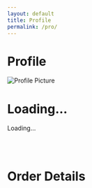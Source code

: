 ```yaml
---
layout: default
title: Profile
permalink: /pro/
---
```


# Profile

<div id="profilePage">
  <!-- Profile Section -->
  <div class="profile-container">
    <img id="profilePicture" src="default-avatar.png" alt="Profile Picture">
    <h1 id="profileName">Loading...</h1>
    <p id="profileEmail">Loading...</p>
  </div>

<div id="results" class="results-container"></div>

<div id="results-container"></div>









<style>
.results-container {
  display: flex;
  flex-wrap: wrap;
  gap: 1rem;
  justify-content: center;
  padding: 1rem;
}

.card {
  border: 1px solid #ddd;
  border-radius: 8px;
  padding: 1rem;
  max-width: 300px;
  box-shadow: 0 2px 4px rgba(0, 0, 0, 0.1);
  background-color: #fff;
}

.card h2 {
  margin: 0 0 0.5rem;
  font-size: 1.5rem;
  color: #333;
}

.card p {
  margin: 0.5rem 0;
  font-size: 0.9rem;
  color: #555;
}

.card p strong {
  color: #333;
}

.no-data {
  font-size: 1.2rem;
  color: #666;
  text-align: center;
  margin-top: 2rem;
}


.result-card {
  border: 1px solid #ddd;
  border-radius: 5px;
  padding: 15px;
  margin: 10px 0;
  background: #f9f9f9;
  box-shadow: 0 2px 4px rgba(0, 0, 0, 0.1);
}

.result-card p {
  margin: 5px 0;
}

.result-card strong {
  font-weight: bold;
}

</style>



<h1>Order Details</h1>
  <div id="results-container">
    <!-- This is where the order details will be displayed -->
  </div>


<script>
  const apiUrl =
    "https://script.google.com/macros/s/AKfycbw7gi9GqPCwPdFBlmpHTn12dEbLtp1Cq1z8IDJoxqYvsEgjE4HmfXKLrJExfdCz6cgQYw/exec";

  // Display loading state
  function displayLoadingState() {
    const resultsContainer = document.getElementById("results-container");
    if (resultsContainer) {
      resultsContainer.innerHTML = "<p>Loading...</p>";
    } else {
      console.error("results-container not found.");
    }
  }

  // Display error state
  function displayErrorState() {
    const resultsContainer = document.getElementById("results-container");
    if (resultsContainer) {
      resultsContainer.innerHTML = "<p>An error occurred. Please try again later.</p>";
    } else {
      console.error("results-container not found.");
    }
  }

  // Fetch data by email
  async function fetchDataByEmail(email) {
    try {
      displayLoadingState();
      console.log("Fetching data for email:", email);

      const response = await fetch(`${apiUrl}?email=${encodeURIComponent(email)}`);
      if (!response.ok) {
        console.error(`HTTP Error: ${response.status}`);
        throw new Error(`HTTP error! Status: ${response.status}`);
      }

      const rawData = await response.json();
      console.log("Raw API Response:", rawData);

      if (!rawData || rawData.length === 0) {
        console.warn("No data returned for the provided email.");
        displayResults([]);
        return;
      }

      // Process the raw data
      displayResults(rawData);
    } catch (error) {
      console.error("Fetch Error:", error);
      displayErrorState();
    }
  }

  // Escape HTML to prevent injection
  function escapeHTML(str) {
    const element = document.createElement("div");
    if (str) element.innerText = str;
    return element.innerHTML;
  }

  // Format address with fallback values
  function formatAddress(street, city, state, postal, country) {
    return [street, city, state, postal, country]
      .map((part) => escapeHTML(part || "N/A"))
      .join(", ");
  }

  // Display results in the container
  function displayResults(results) {
    const resultsContainer = document.getElementById("results-container");
    if (!resultsContainer) {
      console.error("results-container not found. Cannot display results.");
      return;
    }

    resultsContainer.innerHTML = ""; // Clear previous results

    if (!results || results.length === 0) {
      resultsContainer.innerHTML = "<p>No results found.</p>";
      return;
    }

    // Group results by orderId
    const groupedResults = results.reduce((acc, result) => {
      const orderId = result.OrderID || "N/A";

      if (!acc[orderId]) {
        acc[orderId] = {
          ...result,
          items: [],
          totalAmount: 0,
        };
      }

      const itemTotal =
        parseFloat(result.ItemPrice || 0) *
        parseInt(result.ItemQuantity || 0, 10);
      acc[orderId].items.push({
        itemName: result.ItemName || "N/A",
        itemQuantity: result.ItemQuantity || "N/A",
        itemPrice: parseFloat(result.ItemPrice || 0).toFixed(2),
        itemTotal: itemTotal.toFixed(2),
      });

      acc[orderId].totalAmount += itemTotal;
      return acc;
    }, {});

    // Create and append result cards
    Object.values(groupedResults).forEach((order) => {
      const resultCard = document.createElement("div");
      resultCard.className = "result-card";

      const itemsHTML = order.items
        .map(
          (item) => `
            <p><strong>Item Name:</strong> ${escapeHTML(item.itemName)}</p>
            <p><strong>Item Quantity:</strong> ${escapeHTML(item.itemQuantity)}</p>
            <p><strong>Item Price:</strong> $${escapeHTML(item.itemPrice)}</p>
            <p><strong>Item Total:</strong> $${escapeHTML(item.itemTotal)}</p>
            <hr>`
        )
        .join("");

      resultCard.innerHTML = `
        <p><strong>Order ID:</strong> ${escapeHTML(order.OrderID || "N/A")}</p>
        <p><strong>Total Amount:</strong> $${parseFloat(
          order.totalAmount || 0
        ).toFixed(2)}</p>
        <div>${itemsHTML}</div>
        <p><strong>Billing Address:</strong> ${formatAddress(
          order.BillingStreet,
          order.BillingCity,
          order.BillingState,
          order.BillingPostal,
          order.BillingCountry
        )}</p>
        <p><strong>Shipping Address:</strong> ${formatAddress(
          order.ShippingStreet,
          order.ShippingCity,
          order.ShippingState,
          order.ShippingPostal,
          order.ShippingCountry
        )}</p>
        <p><strong>Phone:</strong> ${escapeHTML(order.Phone || "N/A")}</p>
        <p><strong>Email:</strong> ${escapeHTML(order.Email || "N/A")}</p>
      `;

      resultsContainer.appendChild(resultCard);
    });
  }

  // Get logged-in user's email from localStorage
  function getLoggedInUserEmail() {
    return localStorage.getItem("userEmail") || null;
  }

  // Fetch data on DOMContentLoaded
  document.addEventListener("DOMContentLoaded", () => {
    const userEmail = getLoggedInUserEmail();
    if (userEmail) {
      console.log("User email found:", userEmail);
      fetchDataByEmail(userEmail);
    } else {
      console.warn("No user email found in localStorage.");
    }
  });
</script>

